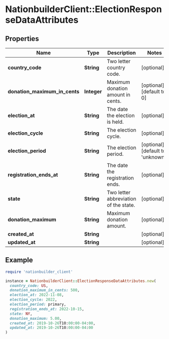 # NationbuilderClient::ElectionResponseDataAttributes

## Properties

| Name | Type | Description | Notes |
| ---- | ---- | ----------- | ----- |
| **country_code** | **String** | Two letter country code. | [optional] |
| **donation_maximum_in_cents** | **Integer** | Maximum donation amount in cents. | [optional][default to 0] |
| **election_at** | **String** | The date the election is held. | [optional] |
| **election_cycle** | **String** | The election cycle. | [optional] |
| **election_period** | **String** | The election period. | [optional][default to &#39;unknown&#39;] |
| **registration_ends_at** | **String** | The date the registration ends. | [optional] |
| **state** | **String** | Two letter abbreviation of the state. | [optional] |
| **donation_maximum** | **String** | Maximum donation amount. | [optional] |
| **created_at** | **String** |  | [optional] |
| **updated_at** | **String** |  | [optional] |

## Example

```ruby
require 'nationbuilder_client'

instance = NationbuilderClient::ElectionResponseDataAttributes.new(
  country_code: US,
  donation_maximum_in_cents: 500,
  election_at: 2022-11-08,
  election_cycle: 2022,
  election_period: primary,
  registration_ends_at: 2022-10-15,
  state: NY,
  donation_maximum: 5.00,
  created_at: 2019-10-26T10:00:00-04:00,
  updated_at: 2019-10-26T10:00:00-04:00
)
```

